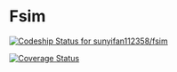 # Fsim

[ ![Codeship Status for sunyifan112358/fsim](https://codeship.com/projects/d74bac40-7e72-0133-0c31-3e77708a93d7/status?branch=HEAD)](https://codeship.com/projects/120322)

[![Coverage Status](https://coveralls.io/repos/sunyifan112358/fsim/badge.svg?branch=HEAD&service=github)](https://coveralls.io/github/sunyifan112358/fsim?branch=HEAD)
